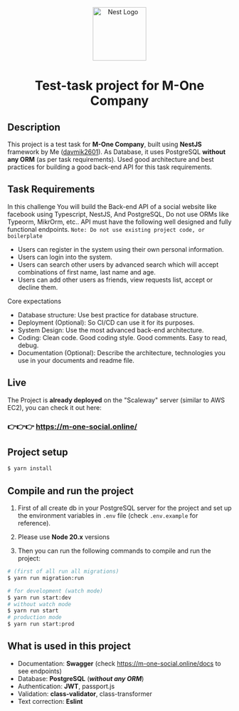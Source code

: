 <p align="center">
  <a href="https://www.linkedin.com/company/moneteam/" target="blank"><img src="https://cdn.staff.am/staff.am/upload/c/2/0/b/c20beb14.jpg" width="120" alt="Nest Logo" /></a>
</p>

<div align="center">
  <h1>Test-task project for M-One Company</h1>
</div>

## Description

This project is a test task for **M-One Company**, built using **NestJS** framework by Me ([davmik2601](https://github.com/davmik2601)).
As Database, it uses PostgreSQL **without any ORM** (as per task requirements).
Used good architecture and best practices for building a good back-end API for this task requirements.

## Task Requirements
In this challenge You will build the Back-end API of a social website like facebook using Typescript, NestJS, And PostgreSQL, Do not use ORMs like Typeorm, MikrOrm, etc.. API must have the following well designed and fully functional endpoints.
`Note: Do not use existing project code, or boilerplate`

* Users can register in the system using their own personal information. 
* Users can login into the system. 
* Users can search other users by advanced search which will accept combinations of first name, last name and age. 
* Users can add other users as friends, view requests list, accept or decline them.

Core expectations
* Database structure: Use best practice for database structure.
* Deployment (Optional): So CI/CD can use it for its purposes.
* System Design: Use the most advanced back-end architecture.
* Coding: Clean code. Good coding style. Good comments. Easy to read, debug.
* Documentation (Optional): Describe the architecture, technologies you use in your documents and readme file.

## Live
The Project is **already deployed** on the "Scaleway" server (similar to AWS EC2), you can check it out here:
### 👉👉👉 https://m-one-social.online/

## Project setup

```bash
$ yarn install
```

## Compile and run the project

1. First of all create db in your PostgreSQL server for the project 
and set up the environment variables in `.env` file (check `.env.example` for reference). 

2. Please use **Node 20.x** versions

3. Then you can run the following commands to compile and run the project:

```bash
# (first of all run all migrations)
$ yarn run migration:run 

# for development (watch mode)
$ yarn run start:dev
# without watch mode
$ yarn run start
# production mode
$ yarn run start:prod
```

## What is used in this project

* Documentation: **Swagger** (check https://m-one-social.online/docs to see endpoints)
* Database: **PostgreSQL** (_**without any ORM**_)
* Authentication: **JWT**, passport.js
* Validation: **class-validator**, class-transformer
* Text correction: **Eslint**